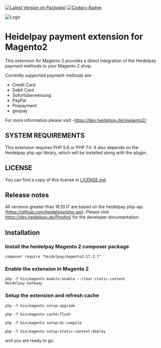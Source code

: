 [![Latest Version on Packagist](https://img.shields.io/packagist/v/heidelpay/magento2.svg?style=flat-square)](https://packagist.org/packages/heidelpay/magento2)
[![Codacy Badge](https://api.codacy.com/project/badge/grade/1eb6c98b1e10463999496a9e079b0164)](https://www.codacy.com/app/heidelpay/magento2/dashboard)

![Logo](https://dev.heidelpay.de/devHeidelpay_400_180.jpg)

# Heidelpay payment extension for Magento2

This extension for Magento 2 provides a direct integration of the Heidelpay payment methods to your Magento 2 shop. 

Currently supported payment methods are:
* Credit Card
* Debit Card
* Sofortüberweisung
* PayPal
* Prepayment
* giropay

For more information please visit -https://dev.heidelpay.de/magento2/

## SYSTEM REQUIREMENTS

This extension requires PHP 5.6 or PHP 7.0. 
It also depends on the Heidelpay php-api library, which will be installed along with the plugin.  

## LICENSE

You can find a copy of this license in [LICENSE.md](LICENSE.md).

## Release notes

All versions greater than 16.10.17 are based on the heidelpay php-api. (https://github.com/heidelpay/php-api). Please visit https://dev.heidelpay.de/PhpApi/ for the developer documentation.

## Installation


### Install the heidelpay Magento 2 composer package

```composer require "heidelpay/magento2:17.2.7"```

### Enable the extension in Magento 2

```php -f bin/magento module:enable --clear-static-content Heidelpay_Gateway```

### Setup the extension and refresh cache

```php -f bin/magento setup:upgrade```

```php -f bin/magento cache:flush```

```php -f bin/magento setup:di:compile```

```php -f bin/magento setup:static-content:deploy```

and you are ready to go.
